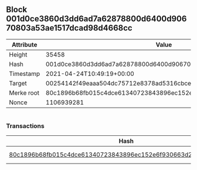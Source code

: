 ## Block 001d0ce3860d3dd6ad7a62878800d6400d90670803a53ae1517dcad98d4668cc

Attribute | Value
--- | ---
Height | 35458
Hash | 001d0ce3860d3dd6ad7a62878800d6400d90670803a53ae1517dcad98d4668cc
Timestamp | 2021-04-24T10:49:19+00:00
Target | 00254142f49eaaa504dc75712e8378ad5316cbcead634704b3734b6271167cc4
Merke root | 80c1896b68fb015c4dce61340723843896ec152e6f930663d2e7a29c7c921d68
Nonce | 1106939281

```

```

### Transactions

Hash | Amount
--- | ---
[80c1896b68fb015c4dce61340723843896ec152e6f930663d2e7a29c7c921d68](80c1896b68fb015c4dce61340723843896ec152e6f930663d2e7a29c7c921d68.md) | 10.00000000 SKEPTI 
